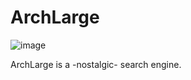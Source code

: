 # ArchLarge
![image](https://user-images.githubusercontent.com/65311938/120338070-8b53bc80-c2fc-11eb-8a4d-a4cbeb56e5ec.png)

ArchLarge is a -nostalgic- search engine.

